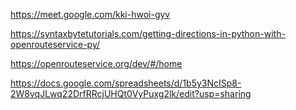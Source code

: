 https://meet.google.com/kki-hwoi-gyv

https://syntaxbytetutorials.com/getting-directions-in-python-with-openrouteservice-py/


https://openrouteservice.org/dev/#/home


https://docs.google.com/spreadsheets/d/1b5y3NcISp8-2W8vqJLwq22DrfRRcjUHQt0VyPuxg2lk/edit?usp=sharing
